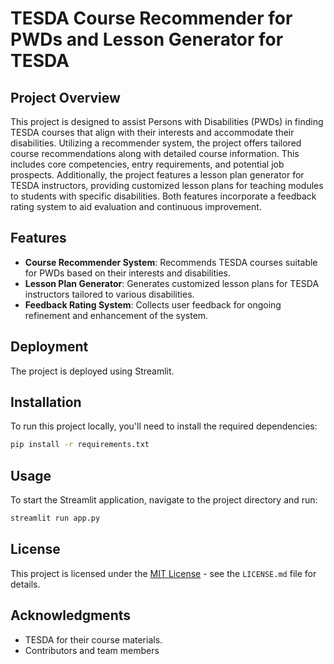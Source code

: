 # TESDA Course Recommender for PWDs and Lesson Generator for TESDA

## Project Overview

This project is designed to assist Persons with Disabilities (PWDs) in finding TESDA courses that align with their interests and accommodate their disabilities. Utilizing a recommender system, the project offers tailored course recommendations along with detailed course information. This includes core competencies, entry requirements, and potential job prospects. Additionally, the project features a lesson plan generator for TESDA instructors, providing customized lesson plans for teaching modules to students with specific disabilities. Both features incorporate a feedback rating system to aid evaluation and continuous improvement.

## Features

- **Course Recommender System**: Recommends TESDA courses suitable for PWDs based on their interests and disabilities.
- **Lesson Plan Generator**: Generates customized lesson plans for TESDA instructors tailored to various disabilities.
- **Feedback Rating System**: Collects user feedback for ongoing refinement and enhancement of the system.

## Deployment

The project is deployed using Streamlit.

## Installation

To run this project locally, you'll need to install the required dependencies:

```sh
pip install -r requirements.txt
```


## Usage

To start the Streamlit application, navigate to the project directory and run:

```sh
streamlit run app.py
```

## License

This project is licensed under the [MIT License](LICENSE) - see the `LICENSE.md` file for details.

## Acknowledgments

- TESDA for their course materials.
- Contributors and team members
